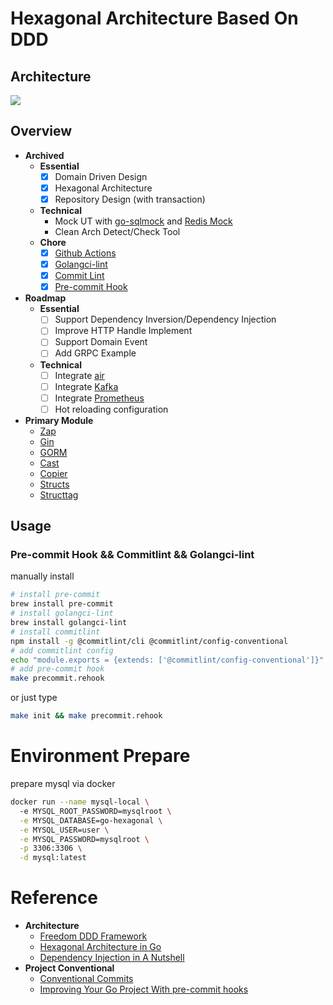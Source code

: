 # Hexagonal Architecture Based On DDD

## Architecture
![](https://github.com/Sairyss/domain-driven-hexagon/raw/master/assets/images/DomainDrivenHexagon.png)

## Overview
- **Archived**
    - **Essential**
        - [x] Domain Driven Design
        - [x] Hexagonal Architecture
        - [x] Repository Design (with transaction)
    - **Technical**
        - Mock UT with [go-sqlmock](https://github.com/DATA-DOG/go-sqlmock) and [Redis Mock](https://github.com/go-redis/redismock)
        - Clean Arch Detect/Check Tool
    - **Chore**
        - [x] [Github Actions](https://docs.github.com/en/actions)
        - [x] [Golangci-lint](https://github.com/golangci/golangci-lint)
        - [x] [Commit Lint](https://github.com/conventional-changelog/commitlint)
        - [x] [Pre-commit Hook](https://pre-commit.com/)
- **Roadmap**
    - **Essential**
        - [ ] Support Dependency Inversion/Dependency Injection
        - [ ] Improve HTTP Handle Implement
        - [ ] Support Domain Event
        - [ ] Add GRPC Example
    - **Technical**
        - [ ] Integrate [air](https://github.com/cosmtrek/air)
        - [ ] Integrate [Kafka](https://kafka.apache.org)
        - [ ] Integrate [Prometheus](https://prometheus.io)
        - [ ] Hot reloading configuration
- **Primary Module**
    - [Zap](https://github.com/uber-go/zap)
    - [Gin](https://gin-gonic.com)
    - [GORM](https://gorm.io)
    - [Cast](https://github.com/spf13/cast)
    - [Copier](https://github.com/jinzhu/copier)
    - [Structs](https://github.com/RanchoCooper/structs)
    - [Structtag](https://github.com/fatih/structtag)

## Usage

### Pre-commit Hook && Commitlint && Golangci-lint


manually install

```bash
# install pre-commit
brew install pre-commit
# install golangci-lint
brew install golangci-lint
# install commitlint
npm install -g @commitlint/cli @commitlint/config-conventional
# add commitlint config
echo "module.exports = {extends: ['@commitlint/config-conventional']}" > commitlint.config.js
# add pre-commit hook
make precommit.rehook
```

or just type

```bash
make init && make precommit.rehook
```

# Environment Prepare

prepare mysql via docker
```bash
docker run --name mysql-local \                                                                                                                                     ✔  00:17:00 
  -e MYSQL_ROOT_PASSWORD=mysqlroot \
  -e MYSQL_DATABASE=go-hexagonal \
  -e MYSQL_USER=user \
  -e MYSQL_PASSWORD=mysqlroot \
  -p 3306:3306 \
  -d mysql:latest

```

# Reference
- **Architecture**
    - [Freedom DDD Framework](https://github.com/8treenet/freedom)
    - [Hexagonal Architecture in Go](https://medium.com/@matiasvarela/hexagonal-architecture-in-go-cfd4e436faa3)
    - [Dependency Injection in A Nutshell](https://appliedgo.net/di/)
- **Project Conventional**
    - [Conventional Commits](https://www.conventionalcommits.org/en/v1.0.0)
    - [Improving Your Go Project With pre-commit hooks](https://goangle.medium.com/golang-improving-your-go-project-with-pre-commit-hooks-a265fad0e02f)
